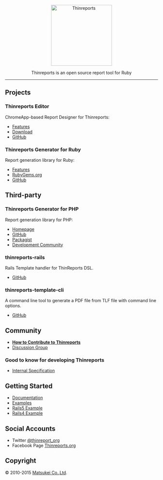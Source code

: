<p align="center">
  <a href="http://www.thinreports.org" rel="nofollow">
    <img alt="Thinreports" src="http://www.thinreports.org/assets/logos/thinreports-logo-v.svg" width="200">
  </a>
</p>

<p align="center">
  Thinreports is an open source report tool for Ruby
</p>

---

## Projects

### Thinreports Editor

ChromeApp-based Report Designer for Thinreports:

  * [Features](http://www.thinreports.org/features/editor/)
  * [Download](https://github.com/thinreports/thinreports-editor/releases)
  * [GitHub](https://github.com/thinreports/thinreports-editor)

### Thinreports Generator for Ruby

Report generation library for Ruby:

  * [Features](http://www.thinreports.org/features/generator/)
  * [RubyGems.org](https://rubygems.org/gems/thinreports)
  * [GitHub](https://github.com/thinreports/thinreports-generator)

## Third-party

### Thinreports Generator for PHP

Report generation library for PHP:

  * [Homepage](https://github.com/thinreports-php)
  * [GitHub](https://github.com/thinreports-php/thinreports-php)
  * [Packagist](https://packagist.org/packages/thinreports-php/thinreports-php)
  * [Development Community](https://gitter.im/thinreports-php/thinreports-php/dev)

### thinreports-rails

Rails Template handler for ThinReports DSL.

  * [GitHub](https://github.com/takeshinoda/thinreports-rails)

### thinreports-template-cli

A command line tool to generate a PDF file from TLF file with command line options.

  * [GitHub](https://github.com/mh61503891/thinreports-template-cli)

## Community

  * [**How to Contribute to Thinreports**](https://github.com/thinreports/thinreports/wiki/How-to:-Contributing-to-Thinreports)
  * [Discussion Group](https://groups.google.com/forum/#!forum/thinreports)

### Good to know for developing Thinreports

  * [Internal Specification](https://github.com/thinreports/thinreports/wiki#internal-specification)

## Getting Started

  * [Documentation](http://www.thinreports.org/documentation/en/)
  * [Examples](https://github.com/thinreports/thinreports-examples)
  * [Rails5 Example](https://github.com/thinreports/thinreports-rails5-example)
  * [Rails4 Example](https://github.com/thinreports/thinreports-rails4-example)

## Social Accounts

  * Twitter [@thinreport_org](https://twitter.com/thinreports_org)
  * Facebook Page [Thinreports.org](https://www.facebook.com/Thinreports.org)

## Copyright

&copy; 2010-2015 [Matsukei Co.,Ltd](http://www.matsukei.co.jp).
